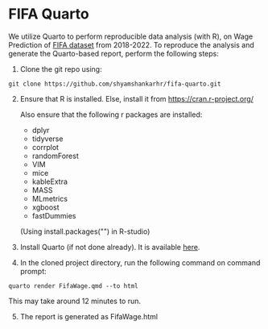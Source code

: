 # FIFA Quarto
We utilize Quarto to perform reproducible data analysis (with R), on Wage Prediction of [FIFA dataset](https://www.kaggle.com/datasets/stefanoleone992/fifa-22-complete-player-dataset) from 2018-2022.
To reproduce the analysis and generate the Quarto-based report, perform the following steps:

1. Clone the git repo using: 
```
git clone https://github.com/shyamshankarhr/fifa-quarto.git
```

2. Ensure that R is installed. Else, install it from https://cran.r-project.org/

   Also ensure that the following r packages are installed:
      * dplyr
      * tidyverse
      * corrplot
      * randomForest
      * VIM
      * mice
      * kableExtra
      * MASS
      * MLmetrics
      * xgboost
      * fastDummies

   (Using install.packages("<package-name>") in R-studio)

3. Install Quarto (if not done already). It is available [here](https://quarto.org/docs/get-started/).

4. In the cloned project directory, run the following command on command prompt:
```
quarto render FifaWage.qmd --to html
```
This may take around 12 minutes to run.

5. The report is generated as FifaWage.html